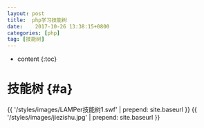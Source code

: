 ```yaml
---
layout: post
title:  php学习技能树
date:    2017-10-26 13:38:15+0800
categories: [php] 
tag: [技能树] 
---
```

* content
{:toc}

技能树 {#a}
===============

{{  '/styles/images/LAMPer技能树1.swf' | prepend: site.baseurl  }}
{{ '/styles/images/jiezishu.jpg' | prepend: site.baseurl  }}
    